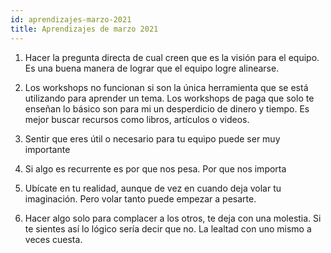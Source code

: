 ```yaml
---
id: aprendizajes-marzo-2021
title: Aprendizajes de marzo 2021
---
```


1. Hacer la pregunta directa de cual creen que es la visión para el equipo. Es una buena manera de lograr que el equipo logre alinearse.

2. Los workshops no funcionan si son la única herramienta que se está utilizando para aprender un tema. Los workshops de paga que solo te enseñan lo básico son para mi un desperdicio de dinero y tiempo. Es mejor buscar recursos como libros, artículos o videos.

3. Sentir que eres útil o necesario para tu equipo puede ser muy importante

4. Si algo es recurrente es por que nos pesa. Por que nos importa

5. Ubícate en tu realidad, aunque de vez en cuando deja volar tu imaginación. Pero volar tanto puede empezar a pesarte.

6. Hacer algo solo para complacer a los otros, te deja con una molestia. Si te sientes así lo lógico sería decir que no. La lealtad con uno mismo a veces cuesta.
